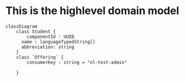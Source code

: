 # This is the highlevel domain model

```mermaid
classDiagram
    class Student {
    	componentId : UUID
      name : languageTypedString[]
      abbreviation: string
    }
    class `Offering` {
    	consumerKey : string = "nl-test-admin"

    }
```
